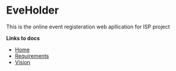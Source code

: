 # EveHolder
This is the online event registeration web apllication for ISP project

**Links to docs** <br>
- [Home](../../wiki)
- [Requirements](../../wiki/Requirements)
- [Vision](../../wiki/Vision)